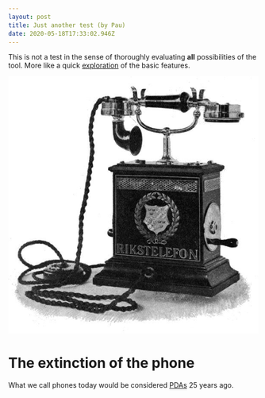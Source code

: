 ```yaml
---
layout: post
title: Just another test (by Pau)
date: 2020-05-18T17:33:02.946Z
---
```

This is not a test in the sense of thoroughly evaluating **all** possibilities of the tool. More like a quick [ex](https://en.wikipedia.org/wiki/Exploration)[ploration](https://en.wikipedia.org/wiki/Exploration) of the basic features.

![](/assets/uploads/1896_telephone.jpg "Image of old phone in the public domain.")



# The extinction of the phone

What we call phones today would be considered [PDAs](https://en.wikipedia.org/wiki/Personal_digital_assistant) 25 years ago.